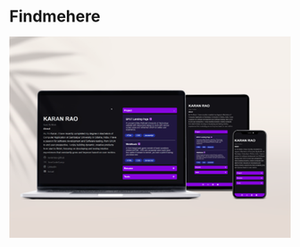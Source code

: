 # Findmehere

<div style="text-align: center;">
  <img src="https://github.com/karanrao-github/Findmehere/blob/main/Images/Mock.png" width="600">
</div>
